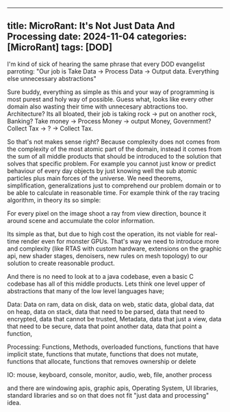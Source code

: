 
---
title: MicroRant: It's Not Just Data And Processing
date: 2024-11-04
categories: [MicroRant]
tags: [DOD]     
---

I'm kind of sick of hearing the same phrase that every DOD evangelist parroting:
"Our job is Take Data -> Process Data -> Output data. Everything else unnecessary abstractions"

Sure buddy, everything as simple as this and your way of programming is most purest and holy way of possible.
Guess what, looks like every other domain also wasting their time with unnecesary abtractions too.
Architecture? Its all bloated, their job is taking rock -> put on another rock,
Banking? Take money -> Process Money -> output Money,
Government? Collect Tax -> ? -> Collect Tax.

So that's not makes sense right? Because complexity does not comes from the complexity of the most atomic part of the domain, instead it comes from the sum of all middle products that should be introduced to the solution that solves that specific problem.
For example you cannot just know or predict behaviour of every day objects by just knowing well the sub atomic particles plus main forces of the universe.
We need theorems, simplification, generalizations just to comprehend our problem domain or to be able to calculate in reasonable time.
For example think of the ray tracing algorithm, in theory its so simple:

For every pixel on the image shoot a ray from view direction,
bounce it around scene and accumulate the color information.

Its simple as that, but due to  high cost the operation, its not viable for real-time render even for monster GPUs.
That's way we need to introduce more and complexity 
(like RTAS with custom hardware, extensions on the  graphic api, new shader stages, denoisers, new rules on mesh topology)
 to our solution to create reasonable product.
 
 And there is no need to look at to a java codebase, even a basic C codebase has all of this middle products.
 Lets think one level upper of abstractions that many of the low level languages have;
 
 Data: Data on ram, data on disk, data on web, static data, global data, dat on heap, data on stack, data that need to be parsed, data that need to encrypted, data that cannot be trusted, 
 Metadata, data that just a view, data that need to be secure, data that point another data, data that point a function, 
 
 Processing: Functions, Methods, overloaded functions, functions that have implicit state, functions that mutate, functions that does not mutate, functions that allocate, functions that removes ownership or delete
 
 IO: mouse, keyboard, console, monitor, audio, web, file, another process
 
 and there are windowing apis, graphic apis, Operating System, UI libraries, standard libraries and so on that does not fit "just data and processing" idea.
 